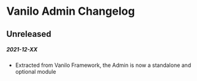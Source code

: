 # Vanilo Admin Changelog

## Unreleased
##### 2021-12-XX

- Extracted from Vanilo Framework, the Admin is now a standalone and optional module 
